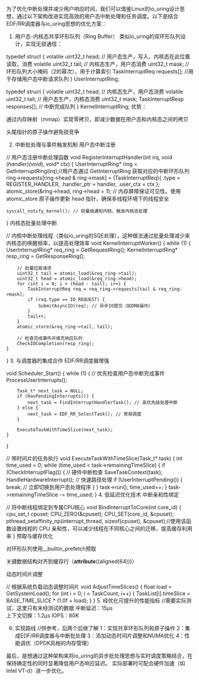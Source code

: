 为了优化中断处理并减少用户响应时间，我们可以借鉴Linux的io_uring设计思想，通过以下架构改进实现高效的用户态中断处理和任务调度。以下是结合EDF/RR调度器与io_uring思想的优化方案：
1. 用户态-内核态共享环形队列（Ring Buffer）
类似io_uring的双环形队列设计，实现无锁通信：


typedef struct {
    volatile uint32_t head;  // 用户态生产，写入，内核态在此位置读取，消费
    volatile uint32_t tail;  // 内核态生产，用户态消费
    uint32_t mask;           // 环形队列大小掩码（2的幂次），用于计算索引
    TaskInterruptReq requests[];  //用于存储用户态中断请求队列
} UserInterruptRing;

typedef struct {
    volatile uint32_t head;  // 内核态生产，用户态消费
    volatile uint32_t tail;  // 用户态生产，内核态消费
    uint32_t mask;
    TaskInterruptResp responses[]; // 中断完成队列
} KernelInterruptRing;
优势：

通过内存映射（mmap）实现零拷贝，即减少数据在用户态和内核态之间的拷贝

头尾指针的原子操作避免锁竞争

2. 中断批处理与事件触发机制
用户态中断注册

// 用户态注册中断处理函数
void RegisterInterruptHandler(int irq, void (*handler)(void*), void* ctx) {
    UserInterruptRing* ring = GetInterruptRing(irq);//用户态通过 GetInterruptRing 获取对应的中断环形队列
    ring->requests[ring->head & ring->mask] = (TaskInterruptReq){
        .type = REGISTER_HANDLER,
        .handler_ptr = handler,
        .user_ctx = ctx
    };
    atomic_store(&ring->head, ring->head + 1); // 内存屏障保证可见性。使用 atomic_store 原子操作更新 head 指针，确保多线程环境下的线程安全

    syscall_notify_kernel(); // 轻量级通知内核，触发内核态处理
}
内核态批量处理中断

// 内核中断处理线程（类似io_uring的SQE处理），这种做法通过批量处理减少来内核态的唤醒频率，以提高处理效率
void KernelInterruptWorker() {
    while (1) {
        UserInterruptRing* req_ring = GetRequestRing();
        KernelInterruptRing* resp_ring = GetResponseRing();
        
        // 批量拉取请求
        uint32_t tail = atomic_load(&req_ring->tail);
        uint32_t head = atomic_load(&req_ring->head);
        for (int i = 0; i < (head - tail); i++) {
            TaskInterruptReq req = req_ring->requests[tail & req_ring->mask];
            if (req.type == IO_REQUEST) {
                SubmitAsyncIO(req); // 异步IO提交（如DMA操作）
            }
            tail++;
        }
        atomic_store(&req_ring->tail, tail);

        // 检查完成事件并填充响应队列
        CheckIOCompletion(resp_ring);
    }
}
3. 与调度器的集成合作
EDF/RR调度器增强

void Scheduler_Start() {
    while (1) {
        // 优先检查用户态中断完成事件
        ProcessUserInterrupts();

        Task_t* next_task = NULL;
        if (HasPendingInterrupts()) {
            next_task = FindInterruptHandlerTask(); // 高优先级处理中断
        } else {
            next_task = EDF_RR_SelectTask(); // 常规调度
        }

        ExecuteTaskWithTimeSlice(next_task);
    }
}

// 带时间片的任务执行
void ExecuteTaskWithTimeSlice(Task_t* task) {
    int time_used = 0;
    while (time_used < task->remainingTimeSlice) {
        if (CheckInterruptFlag()) { // 硬件中断检查
            SaveTaskContext(task);
            HandleHardwareInterrupt(); // 快速路径处理
            if (UserInterruptPending()) {
                break; // 立即切换到用户态处理程序
            }
        }
        task->run();
        time_used++;
    }
    task->remainingTimeSlice -= time_used;
}
4. 低延迟优化技术
中断亲和性绑定


// 将中断线程绑定到专属CPU核心
void BindInterruptToCore(int core_id) {
    cpu_set_t cpuset;
    CPU_ZERO(&cpuset);
    CPU_SET(core_id, &cpuset);
    pthread_setaffinity_np(interrupt_thread, sizeof(cpuset), &cpuset);//使用该函数设置线程的 CPU 亲和性，可以减少线程在不同核心之间的迁移，提高缓存利用率
}
预取与缓存优化

对环形队列使用__builtin_prefetch预取

关键数据结构对齐到缓存行（__attribute__((aligned(64)))）

动态时间片调整


// 根据系统负载动态调整时间片
void AdjustTimeSlices() {
    float load = GetSystemLoad();
    for (int i = 0; i < TaskCount; i++) {
        TaskList[i].timeSlice = BASE_TIME_SLICE * (1.0f + load);
    }
}
5. 经优化可提升的性能指标
//需要实际测试，这里只有未经测试的数据
中断延迟：15μs	
上下文切换：1.2μs	
IOPS：80K	

6. 实现路线
//供参考，后两个后继了解
1：实现共享环形队列和原子操作
2：集成EDF/RR调度器与中断批处理
3：添加动态时间片调整和NUMA优化
4：性能调优（DPDK风格的内存管理）


最后，是想通过这种架构来将io_uring的异步批处理思想与实时调度策略结合，在保持确定性的同时显著降低用户态响应延迟。
实际部署时可配合硬件加速（如Intel VT-d）进一步优化。
